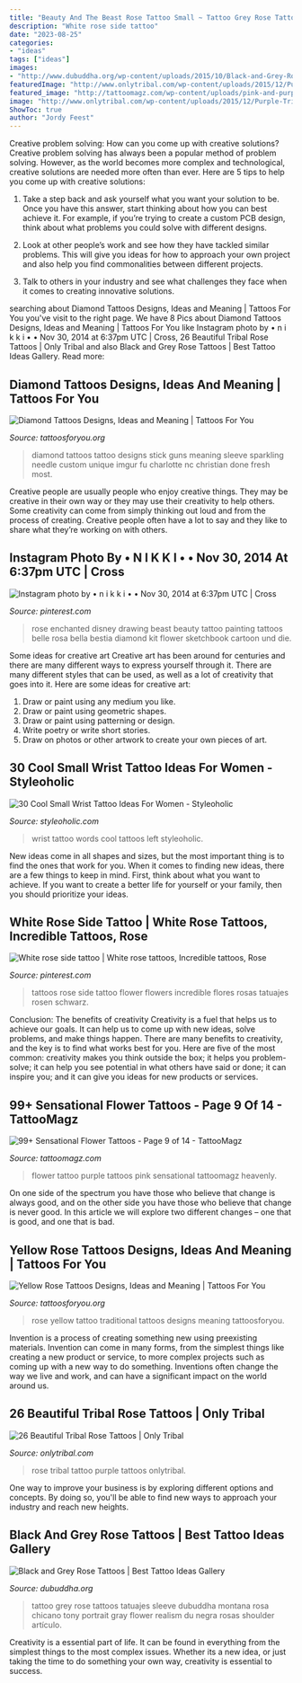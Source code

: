 ```yaml
---
title: "Beauty And The Beast Rose Tattoo Small ~ Tattoo Grey Rose Tattoos Tatuajes Sleeve Dubuddha Montana Rosa Chicano Tony Portrait Gray Flower Realism Du Negra Rosas Shoulder Artículo"
description: "White rose side tattoo"
date: "2023-08-25"
categories:
- "ideas"
tags: ["ideas"]
images:
- "http://www.dubuddha.org/wp-content/uploads/2015/10/Black-and-Grey-Rose-Tattoos-by-Evgeniy-Goryachiy.jpg"
featuredImage: "http://www.onlytribal.com/wp-content/uploads/2015/12/Purple-Tribal-Rose-Tattoo.jpg"
featured_image: "http://tattoomagz.com/wp-content/uploads/pink-and-purple-flower-tattoo-424x900.jpg"
image: "http://www.onlytribal.com/wp-content/uploads/2015/12/Purple-Tribal-Rose-Tattoo.jpg"
ShowToc: true
author: "Jordy Feest"
---
```



Creative problem solving: How can you come up with creative solutions?
Creative problem solving has always been a popular method of problem solving. However, as the world becomes more complex and technological, creative solutions are needed more often than ever. Here are 5 tips to help you come up with creative solutions:
1. Take a step back and ask yourself what you want your solution to be. Once you have this answer, start thinking about how you can best achieve it. For example, if you’re trying to create a custom PCB design, think about what problems you could solve with different designs.

2. Look at other people’s work and see how they have tackled similar problems. This will give you ideas for how to approach your own project and also help you find commonalities between different projects.

3. Talk to others in your industry and see what challenges they face when it comes to creating innovative solutions.

	

		
searching about Diamond Tattoos Designs, Ideas and Meaning | Tattoos For You you've visit to the right page. We have 8 Pics about Diamond Tattoos Designs, Ideas and Meaning | Tattoos For You like Instagram photo by • n i k k i • • Nov 30, 2014 at 6:37pm UTC | Cross, 26 Beautiful Tribal Rose Tattoos | Only Tribal and also Black and Grey Rose Tattoos | Best Tattoo Ideas Gallery. Read more:
		
    
## Diamond Tattoos Designs, Ideas And Meaning | Tattoos For You

<img loading=lazy src="http://www.tattoosforyou.org/wp-content/uploads/2013/10/Black-Diamond-Tattoos.jpg" onerror="this.onerror=null;this.src='https://tse1.mm.bing.net/th?id=OIP.64vwFi-Z1XzEUDbcz-Vi4QHaJ4&amp;pid=15.1';" alt="Diamond Tattoos Designs, Ideas and Meaning | Tattoos For You">

_Source: tattoosforyou.org_

>diamond tattoos tattoo designs stick guns meaning sleeve sparkling needle custom unique imgur fu charlotte nc christian done fresh most. 

	

Creative people are usually people who enjoy creative things. They may be creative in their own way or they may use their creativity to help others. Some creativity can come from simply thinking out loud and from the process of creating. Creative people often have a lot to say and they like to share what they’re working on with others.

    
## Instagram Photo By • N I K K I • • Nov 30, 2014 At 6:37pm UTC | Cross

<img loading=lazy src="https://i.pinimg.com/736x/da/da/84/dada845936b80ee54512674483f4a0fb--disney-belle-disney-art.jpg" onerror="this.onerror=null;this.src='https://tse4.mm.bing.net/th?id=OIP.7mwLMC87rczAcmWwwPIoLAHaHa&amp;pid=15.1';" alt="Instagram photo by • n i k k i • • Nov 30, 2014 at 6:37pm UTC | Cross">

_Source: pinterest.com_

>rose enchanted disney drawing beast beauty tattoo painting tattoos belle rosa bella bestia diamond kit flower sketchbook cartoon und die. 

	

Some ideas for creative art
Creative art has been around for centuries and there are many different ways to express yourself through it. There are many different styles that can be used, as well as a lot of creativity that goes into it. Here are some ideas for creative art:
1) Draw or paint using any medium you like.
2) Draw or paint using geometric shapes.
3) Draw or paint using patterning or design.
4) Write poetry or write short stories.
5) Draw on photos or other artwork to create your own pieces of art.

    
## 30 Cool Small Wrist Tattoo Ideas For Women - Styleoholic

<img loading=lazy src="https://i.styleoholic.com/2016/12/Two-words-tattoo-on-the-left-wrist.jpg" onerror="this.onerror=null;this.src='https://tse4.mm.bing.net/th?id=OIP.yIKEf8STQ5-kYZY9dLH3PwHaK5&amp;pid=15.1';" alt="30 Cool Small Wrist Tattoo Ideas For Women - Styleoholic">

_Source: styleoholic.com_

>wrist tattoo words cool tattoos left styleoholic. 

	

New ideas come in all shapes and sizes, but the most important thing is to find the ones that work for you. When it comes to finding new ideas, there are a few things to keep in mind. First, think about what you want to achieve. If you want to create a better life for yourself or your family, then you should prioritize your ideas.

    
## White Rose Side Tattoo | White Rose Tattoos, Incredible Tattoos, Rose

<img loading=lazy src="https://i.pinimg.com/736x/b2/b6/d2/b2b6d230e1258576658bb80fe483800d--rose-side-tattoos-white-flower-tattoos.jpg" onerror="this.onerror=null;this.src='https://tse3.mm.bing.net/th?id=OIP.OudrmqriocwoP7Hev0sCKwHaHa&amp;pid=15.1';" alt="White rose side tattoo | White rose tattoos, Incredible tattoos, Rose">

_Source: pinterest.com_

>tattoos rose side tattoo flower flowers incredible flores rosas tatuajes rosen schwarz. 

	

Conclusion: The benefits of creativity
Creativity is a fuel that helps us to achieve our goals. It can help us to come up with new ideas, solve problems, and make things happen. There are many benefits to creativity, and the key is to find what works best for you. Here are five of the most common: creativity makes you think outside the box; it helps you problem-solve; it can help you see potential in what others have said or done; it can inspire you; and it can give you ideas for new products or services.

    
## 99+ Sensational Flower Tattoos - Page 9 Of 14 - TattooMagz

<img loading=lazy src="http://tattoomagz.com/wp-content/uploads/pink-and-purple-flower-tattoo-424x900.jpg" onerror="this.onerror=null;this.src='https://tse3.mm.bing.net/th?id=OIP.3KhQgLwARtMx9swSg3imNwHaPu&amp;pid=15.1';" alt="99+ Sensational Flower Tattoos - Page 9 of 14 - TattooMagz">

_Source: tattoomagz.com_

>flower tattoo purple tattoos pink sensational tattoomagz heavenly. 

	

On one side of the spectrum you have those who believe that change is always good, and on the other side you have those who believe that change is never good. In this article we will explore two different changes – one that is good, and one that is bad.

    
## Yellow Rose Tattoos Designs, Ideas And Meaning | Tattoos For You

<img loading=lazy src="http://www.tattoosforyou.org/wp-content/uploads/2016/05/Traditional-Yellow-Rose-Tattoo.jpg" onerror="this.onerror=null;this.src='https://tse1.mm.bing.net/th?id=OIP.zQV2AtKtZ4tWiOq2XG4gQAHaJ4&amp;pid=15.1';" alt="Yellow Rose Tattoos Designs, Ideas and Meaning | Tattoos For You">

_Source: tattoosforyou.org_

>rose yellow tattoo traditional tattoos designs meaning tattoosforyou. 

	

Invention is a process of creating something new using preexisting materials. Invention can come in many forms, from the simplest things like creating a new product or service, to more complex projects such as coming up with a new way to do something. Inventions often change the way we live and work, and can have a significant impact on the world around us.

    
## 26 Beautiful Tribal Rose Tattoos | Only Tribal

<img loading=lazy src="http://www.onlytribal.com/wp-content/uploads/2015/12/Purple-Tribal-Rose-Tattoo.jpg" onerror="this.onerror=null;this.src='https://tse4.mm.bing.net/th?id=OIP.ofeiUXtbYLAEL40Hh-pZHgAAAA&amp;pid=15.1';" alt="26 Beautiful Tribal Rose Tattoos | Only Tribal">

_Source: onlytribal.com_

>rose tribal tattoo purple tattoos onlytribal. 

	

One way to improve your business is by exploring different options and concepts. By doing so, you'll be able to find new ways to approach your industry and reach new heights.

    
## Black And Grey Rose Tattoos | Best Tattoo Ideas Gallery

<img loading=lazy src="http://www.dubuddha.org/wp-content/uploads/2015/10/Black-and-Grey-Rose-Tattoos-by-Evgeniy-Goryachiy.jpg" onerror="this.onerror=null;this.src='https://tse4.mm.bing.net/th?id=OIP.8VgAO3x-wCh88dIFfzTIRwHaHa&amp;pid=15.1';" alt="Black and Grey Rose Tattoos | Best Tattoo Ideas Gallery">

_Source: dubuddha.org_

>tattoo grey rose tattoos tatuajes sleeve dubuddha montana rosa chicano tony portrait gray flower realism du negra rosas shoulder artículo. 

	

Creativity is a essential part of life. It can be found in everything from the simplest things to the most complex issues. Whether its a new idea, or just taking the time to do something your own way, creativity is essential to success.

